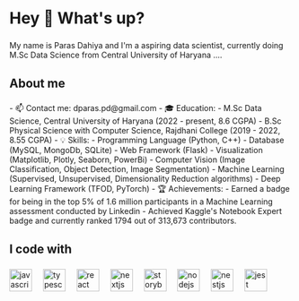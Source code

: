 <h1 align="left">Hey 👋 What's up?</h1>

###

<p align="left">My name is Paras Dahiya and I'm a aspiring data scientist, currently doing M.Sc Data Science from Central University of Haryana ....</p>

###

<h2 align="left">About me</h2>

###

<p align="left">- 📫 Contact me: dparas.pd@gmail.com
- 🎓 Education: 
  - M.Sc Data Science, Central University of Haryana (2022 - present, 8.6 CGPA)
  - B.Sc Physical Science with Computer Science, Rajdhani College (2019 - 2022, 8.55 CGPA)
- 💡 Skills: 
  - Programming Language (Python, C++)
  - Database (MySQL, MongoDb, SQLite)
  - Web Framework (Flask)
  - Visualization (Matplotlib, Plotly, Seaborn, PowerBi)
  - Computer Vision (Image Classification, Object Detection, Image Segmentation)
  - Machine Learning (Supervised, Unsupervised, Dimensionality Reduction algorithms)
  - Deep Learning Framework (TFOD, PyTorch)
- 🏆 Achievements: 
  - Earned a badge for being in the top 5% of 1.6 million participants in a Machine Learning assessment conducted by Linkedin
  - Achieved Kaggle's Notebook Expert badge and currently ranked 1794 out of 313,673 contributors.</p>

###

<h2 align="left">I code with</h2>

###

<div align="left">
  <img src="https://cdn.jsdelivr.net/gh/devicons/devicon/icons/javascript/javascript-original.svg" height="40" alt="javascript logo"  />
  <img width="12" />
  <img src="https://cdn.jsdelivr.net/gh/devicons/devicon/icons/typescript/typescript-original.svg" height="40" alt="typescript logo"  />
  <img width="12" />
  <img src="https://cdn.jsdelivr.net/gh/devicons/devicon/icons/react/react-original.svg" height="40" alt="react logo"  />
  <img width="12" />
  <img src="https://cdn.jsdelivr.net/gh/devicons/devicon/icons/nextjs/nextjs-original.svg" height="40" alt="nextjs logo"  />
  <img width="12" />
  <img src="https://cdn.jsdelivr.net/gh/devicons/devicon/icons/storybook/storybook-original.svg" height="40" alt="storybook logo"  />
  <img width="12" />
  <img src="https://cdn.jsdelivr.net/gh/devicons/devicon/icons/nodejs/nodejs-original.svg" height="40" alt="nodejs logo"  />
  <img width="12" />
  <img src="https://cdn.jsdelivr.net/gh/devicons/devicon/icons/nestjs/nestjs-plain.svg" height="40" alt="nestjs logo"  />
  <img width="12" />
  <img src="https://cdn.jsdelivr.net/gh/devicons/devicon/icons/jest/jest-plain.svg" height="40" alt="jest logo"  />
</div>

###
